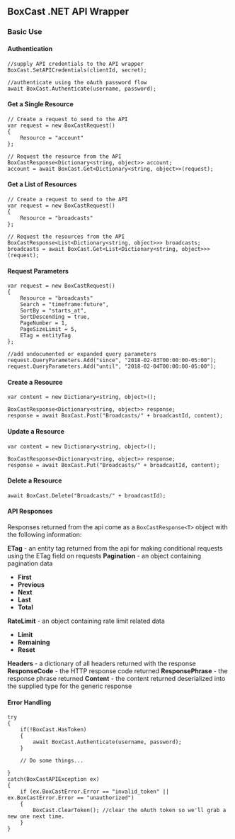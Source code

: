 ## BoxCast .NET API Wrapper
### Basic Use
#### Authentication

    //supply API credentials to the API wrapper
    BoxCast.SetAPICredentials(clientId, secret);
    
    //authenticate using the oAuth password flow
    await BoxCast.Authenticate(username, password);
#### Get a Single Resource

    // Create a request to send to the API
    var request = new BoxCastRequest()
    {
        Resource = "account"
    };
    
    // Request the resource from the API
    BoxCastResponse<Dictionary<string, object>> account;
    account = await BoxCast.Get<Dictionary<string, object>>(request);
    
#### Get a List of Resources

    // Create a request to send to the API
    var request = new BoxCastRequest()
    {
        Resource = "broadcasts"
    };
    
    // Request the resources from the API
    BoxCastResponse<List<Dictionary<string, object>>> broadcasts;
    broadcasts = await BoxCast.Get<List<Dictionary<string, object>>>(request);

#### Request Parameters
    var request = new BoxCastRequest()
    {
        Resource = "broadcasts"
        Search = "timeframe:future",
        SortBy = "starts_at",
        SortDescending = true,
        PageNumber = 1,
        PageSizeLimit = 5,
	    ETag = entityTag        
    };
    
    //add undocumented or expanded query parameters
    request.QueryParameters.Add("since", "2018-02-03T00:00:00-05:00");
    request.QueryParameters.Add("until", "2018-02-04T00:00:00-05:00");
    
#### Create a Resource
    var content = new Dictionary<string, object>();
    
    BoxCastResponse<Dictionary<string, object>> response;
    response = await BoxCast.Post("Broadcasts/" + broadcastId, content);
    
#### Update a Resource
    var content = new Dictionary<string, object>();
    
    BoxCastResponse<Dictionary<string, object>> response;
    response = await BoxCast.Put("Broadcasts/" + broadcastId, content);
    
#### Delete a Resource
    await BoxCast.Delete("Broadcasts/" + broadcastId);

#### API Responses
Responses returned from the api come as a `BoxCastResponse<T>` object with the following information:

**ETag**  - an entity tag returned from the api for making conditional requests using the ETag field on requests
**Pagination** - an object containing pagination data
- **First**
- **Previous**
- **Next**
- **Last**
- **Total**

**RateLimit** - an object containing rate limit related data
- **Limit**
- **Remaining**
- **Reset**

**Headers** - a dictionary of all headers returned with the response
**ResponseCode** - the HTTP response code returned
**ResponsePhrase** - the response phrase returned
**Content** - the content returned deserialized into the supplied type for the generic response

#### Error Handling
	try
	{
		if(!BoxCast.HasToken)
		{
			await BoxCast.Authenticate(username, password);
		}
		
		// Do some things...
		
	}
	catch(BoxCastAPIException ex)
	{
		if (ex.BoxCastError.Error == "invalid_token" || ex.BoxCastError.Error == "unauthorized")
		{
			BoxCast.ClearToken(); //clear the oAuth token so we'll grab a new one next time.
		}
	}